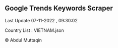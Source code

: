 

## Google Trends Keywords Scraper 
 
Last Update 07-11-2022 , 09:30:02

Country List :
VIETNAM.json



© Abdul Muttaqin 

